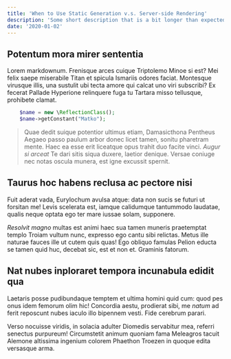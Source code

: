 ```yaml
---
title: 'When to Use Static Generation v.s. Server-side Rendering'
description: 'Some short description that is a bit longer than expected in some case because you know, reasons.'
date: '2020-01-02'
---
```


## Potentum mora mirer sententia

Lorem markdownum. Frenisque arces cuique Triptolemo Minoe si est? Mei felix
saepe miserabile Titan et spicula Ismariis odores faciat. Montesque virusque
illis, una sustulit ubi tecta amore qui calcat uno viri subscribi? Ex fecerat
Pallade Hyperione relinquere fuga tu Tartara misso tellusque, prohibete clamat.

```php
    $name = new \ReflectionClass();
    $name->getConstant("Matko");
```

> Quae dedit suique potentior ultimus etiam, Damasicthona Pentheus Aegaeo passo
> paulum arbor donec licet tamen, sonitu pharetram mente. Haec ea esse erit
> liceatque opus trahit duo facite vinci. *Augur si arceat* Te dari sitis siqua
> duxere, laetior denique. Versae coniuge nec notas oscula munera, est igne
> excussit spernit.

## Taurus hoc habens reclusa ac pectore nisi

Fuit aderat vada, Eurylochum avulsa atque: data non sucis se futuri ut forsitan
me! Levis scelerata est, iamque calidumque tantummodo laudatae, qualis neque
optata ego ter mare iussae solam, supponere.

*Resolvit magno* multas est animi haec sua tamen muneris praetemptat templo
Troiam vultum nunc, expresso ego cantu sibi relictas. Metus ille naturae fauces
ille ut cutem quis quas! Ego obliquo famulas Pelion educta se tamen quid huc,
decebat sic, est et non et. Graminis fatorum.

## Nat nubes inploraret tempora incunabula edidit qua

Laetaris posse pudibundaque temptem et ultima homini quid cum: quod pes onus
idem femorum olim hic! Concordia aestu, prodierat sibi, me *natum* ad ferit
reposcunt nubes iaculo illo bipennem vesti. Fide cerebrum parari.

Verso nocuisse viridis, in solacia adulter Diomedis servabitur mea, referri
senectus purpureum! Circumstetit animum quoniam fama Meleagros tacuit Alemone
altissima ingenium colorem Phaethon Troezen in quoque edita versasque arma.
